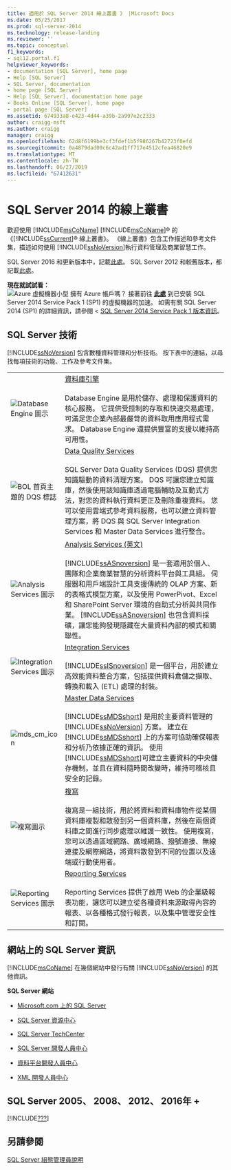```yaml
---
title: 適用於 SQL Server 2014 線上叢書 》 |Microsoft Docs
ms.date: 05/25/2017
ms.prod: sql-server-2014
ms.technology: release-landing
ms.reviewer: ''
ms.topic: conceptual
f1_keywords:
- sql12.portal.f1
helpviewer_keywords:
- documentation [SQL Server], home page
- Help [SQL Server]
- SQL Server, documentation
- home page [SQL Server]
- Help [SQL Server], documentation home page
- Books Online [SQL Server], home page
- portal page [SQL Server]
ms.assetid: 674933a8-e423-4d44-a39b-2a997e2c2333
author: craigg-msft
ms.author: craigg
manager: craigg
ms.openlocfilehash: 62d8f6199be3cf3fdef1b5f986267b42723f0efd
ms.sourcegitcommit: 0a4879dad09c6c42ad1ff717e4512cfea46820e9
ms.translationtype: MT
ms.contentlocale: zh-TW
ms.lasthandoff: 06/27/2019
ms.locfileid: "67412631"
---
```

# <a name="books-online-for-sql-server-2014"></a>SQL Server 2014 的線上叢書

  歡迎使用 [!INCLUDE[msCoName](../includes/msconame-md.md)] [!INCLUDE[msCoName](../includes/msconame-md.md)]® 的《[!INCLUDE[ssCurrent](../includes/sscurrent-md.md)]® 線上叢書》。 《線上叢書》包含工作描述和參考文件集，描述如何使用 [!INCLUDE[ssNoVersion](../includes/ssnoversion-md.md)]執行資料管理及商業智慧工作。  

SQL Server 2016 和更新版本中，記載[此處](https://docs.microsoft.com/sql/sql-server/index)。 SQL Server 2012 和較舊版本，都記載[此處](#previous-versions-gm2014)。 <!-- ?view= defaults to the latest GA version, to resolve the https '/index' address ambiguity. So '2014' will always be too old to be the default. -->

 **現在就試試看：**  
 ![Azure 虛擬機器小型](../sql-server/media/what-s-new-in-sql-server-2016/azure-virtual-machine-small.png) 擁有 Azure 帳戶嗎？  接著前往 **[此處](https://ms.portal.azure.com/?flight=1#create/Microsoft.SQLServer2016RTMEnterpriseWindowsServer2012R2)** 到已安裝 SQL Server 2014 Service Pack 1 (SP1) 的虛擬機器的加速。 如需有關 SQL Server 2014 (SP1) 的詳細資訊，請參閱 < [SQL Server 2014 Service Pack 1 版本資訊](https://support.microsoft.com/en-us/kb/3058865)。 
  
## <a name="sql-server-technologies"></a>SQL Server 技術  

 [!INCLUDE[ssNoVersion](../includes/ssnoversion-md.md)] 包含數種資料管理和分析技術。 按下表中的連結，以尋找每項技術的功能、工作及參考文件集。  
  
|||  
|-|-|  
|![Database Engine 圖示](media/database-engine.gif "Database Engine 圖示")|[資料庫引擎](../database-engine/sql-server-database-engine-overview.md)<br /><br /> Database Engine 是用於儲存、處理和保護資料的核心服務。 它提供受控制的存取和快速交易處理，可滿足您企業內部最嚴苛的資料取用應用程式需求。 Database Engine 還提供豐富的支援以維持高可用性。|  
|![BOL 首頁主題的 DQS 標誌](media/dqs-logo.jpg "BOL 首頁主題的 DQS 標誌")|[Data Quality Services](../data-quality-services/data-quality-services.md)<br /><br /> SQL Server Data Quality Services (DQS) 提供您知識驅動的資料清理方案。 DQS 可讓您建立知識庫，然後使用該知識庫透過電腦輔助及互動式方法，對您的資料執行資料更正及刪除重複資料。 您可以使用雲端式參考資料服務，也可以建立資料管理方案，將 DQS 與 SQL Server Integration Services 和 Master Data Services 進行整合。|  
|![Analysis Services 圖示](media/analysisserver.gif "Analysis Services 圖示")|[Analysis Services (英文)](../analysis-services/analysis-services.md)<br /><br /> [!INCLUDE[ssASnoversion](../includes/ssasnoversion-md.md)] 是一套適用於個人、團隊和企業商業智慧的分析資料平台與工具組。 伺服器和用戶端設計工具支援傳統的 OLAP 方案、新的表格式模型方案，以及使用 PowerPivot、Excel 和 SharePoint Server 環境的自助式分析與共同作業。 [!INCLUDE[ssASnoversion](../includes/ssasnoversion-md.md)] 也包含資料採礦，讓您能夠發現隱藏在大量資料內部的模式和關聯性。|  
|![Integration Services 圖示](media/dts.gif "Integration Services 圖示")|[Integration Services](../integration-services/sql-server-integration-services.md)<br /><br /> [!INCLUDE[ssISnoversion](../includes/ssisnoversion-md.md)] 是一個平台，用於建立高效能資料整合方案，包括提供資料倉儲之擷取、轉換和載入 (ETL) 處理的封裝。|  
|![mds_cm_icon](media/mds-cm-icon.gif "mds_cm_icon")|[Master Data Services](../master-data-services/master-data-services.md)<br /><br /> [!INCLUDE[ssMDSshort](../includes/ssmdsshort-md.md)] 是用於主要資料管理的 [!INCLUDE[ssNoVersion](../includes/ssnoversion-md.md)] 方案。 建立在 [!INCLUDE[ssMDSshort](../includes/ssmdsshort-md.md)] 上的方案可協助確保報表和分析乃依據正確的資訊。 使用 [!INCLUDE[ssMDSshort](../includes/ssmdsshort-md.md)]可建立主要資料的中央儲存機制，並且在資料隨時間改變時，維持可稽核且安全的記錄。|  
|![複寫圖示](media/replication.gif "複寫圖示")|[複寫](../relational-databases/replication/sql-server-replication.md)<br /><br /> 複寫是一組技術，用於將資料和資料庫物件從某個資料庫複製和散發到另一個資料庫，然後在兩個資料庫之間進行同步處理以維護一致性。 使用複寫，您可以透過區域網路、廣域網路、撥號連接、無線連接及網際網路，將資料散發到不同的位置以及遠端或行動使用者。|  
|![Reporting Services 圖示](media/reportingservices.gif "Reporting Services 圖示")|[Reporting Services](../reporting-services/create-deploy-and-manage-mobile-and-paginated-reports.md)<br /><br /> Reporting Services 提供了啟用 Web 的企業級報表功能，讓您可以建立從各種資料來源取得內容的報表、以各種格式發行報表，以及集中管理安全性和訂閱。|  
  
## <a name="sql-server-information-on-the-web"></a>網站上的 SQL Server 資訊  

 [!INCLUDE[msCoName](../includes/msconame-md.md)] 在幾個網站中發行有關 [!INCLUDE[ssNoVersion](../includes/ssnoversion-md.md)] 的其他資訊。  
  
 **SQL Server 網站**  
  
-   [Microsoft.com 上的 SQL Server](https://go.microsoft.com/fwlink/?linkid=8504)  
  
-   [SQL Server 資源中心](https://www.microsoft.com/sql-server/sql-server-2017-resources)  
  
-   [SQL Server TechCenter](https://go.microsoft.com/fwlink/?linkid=28107)  
  
-   [SQL Server 開發人員中心](https://go.microsoft.com/fwlink/?LinkId=42457)  
  
-   [資料平台開發人員中心](https://go.microsoft.com/fwlink/?LinkId=17386)  
  
-   [XML 開發人員中心](https://go.microsoft.com/fwlink/?LinkId=42458)  

## <a name="previous-versions-gm2014"></a> SQL Server 2005、 2008、 2012、 2016年 +

[!INCLUDE[???](../includes/paragraph-content/previous-versions-archive-documentation-sql-server.md)]

## <a name="see-also"></a>另請參閱  

 [SQL Server 組態管理員說明](../tools/configuration-manager/sql-server-configuration-manager-help.md)  
  
  
